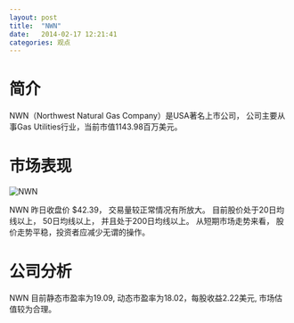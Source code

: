 ```yaml
---
layout: post
title:  "NWN"
date:   2014-02-17 12:21:41
categories: 观点
---
```


# 简介
NWN（Northwest Natural Gas Company）是USA著名上市公司，
公司主要从事Gas Utilities行业，当前市值1143.98百万美元。

# 市场表现

![NWN](http://finviz.com/chart.ashx?t=NWN&ty=c&ta=1&p=d&s=l)

NWN 昨日收盘价 $42.39，
交易量较正常情况有所放大。
目前股价处于20日均线以上，
50日均线以上，
并且处于200日均线以上。
从短期市场走势来看，
股价走势平稳，投资者应减少无谓的操作。

# 公司分析
NWN 目前静态市盈率为19.09, 动态市盈率为18.02，每股收益2.22美元,
市场估值较为合理。
